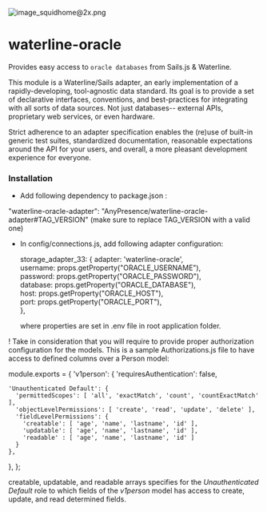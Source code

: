 ![image_squidhome@2x.png](http://upload.wikimedia.org/wikipedia/commons/thumb/5/50/Oracle_logo.svg/2000px-Oracle_logo.svg.png)

# waterline-oracle

Provides easy access to `oracle databases` from Sails.js & Waterline.

This module is a Waterline/Sails adapter, an early implementation of a rapidly-developing, tool-agnostic data standard.  Its goal is to provide a set of declarative interfaces, conventions, and best-practices for integrating with all sorts of data sources.  Not just databases-- external APIs, proprietary web services, or even hardware.

Strict adherence to an adapter specification enables the (re)use of built-in generic test suites, standardized documentation, reasonable expectations around the API for your users, and overall, a more pleasant development experience for everyone.


### Installation

* Add following dependency to package.json : 

"waterline-oracle-adapter": "AnyPresence/waterline-oracle-adapter#TAG_VERSION" (make sure to replace TAG_VERSION with a valid one)

* In config/connections.js, add following adapter configuration:

  storage_adapter_33: {
    adapter: 'waterline-oracle',                                                                                   
    username: props.getProperty("ORACLE_USERNAME"),                  
    password: props.getProperty("ORACLE_PASSWORD"),                  
    database: props.getProperty("ORACLE_DATABASE"),                  
    host: props.getProperty("ORACLE_HOST"),                          
    port: props.getProperty("ORACLE_PORT"),                          
  },
  
  where properties are set in .env file in root application folder.
  
  
! Take in consideration that you will require to provide proper authorization configuration for the models. This is a sample Authorizations.js file to have access to defined columns over a Person model:


  module.exports = {
  'v1person': {
    'requiresAuthentication': false,

    'Unauthenticated Default': {
      'permittedScopes': [ 'all', 'exactMatch', 'count', 'countExactMatch' ],
      'objectLevelPermissions': [ 'create', 'read', 'update', 'delete' ],
      'fieldLevelPermissions': {
        'creatable': [ 'age', 'name', 'lastname', 'id' ],
        'updatable': [ 'age', 'name', 'lastname', 'id' ],
        'readable' : [ 'age', 'name', 'lastname', 'id' ]
      }
    },
  },
};

creatable, updatable, and readable arrays specifies for the *Unauthenticated Default* role to which fields of the *v1person* model has access to create, update, and read determined fields. 


  





